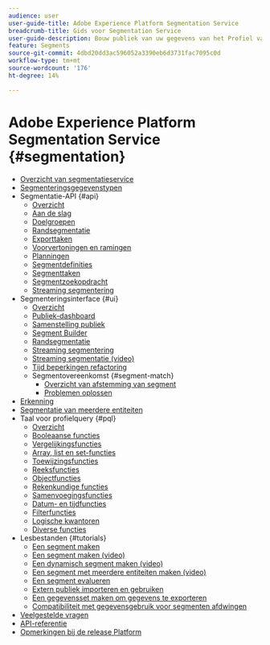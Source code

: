 ```yaml
---
audience: user
user-guide-title: Adobe Experience Platform Segmentation Service
breadcrumb-title: Gids voor Segmentation Service
user-guide-description: Bouw publiek van uw gegevens van het Profiel van de Klant in real time gebruikend Adobe Experience Platform geproduceerde segmentdefinities of externe bronnen.
feature: Segments
source-git-commit: 4dbd20dd3ac596052a3390eb6d3731fac7095c0d
workflow-type: tm+mt
source-wordcount: '176'
ht-degree: 14%

---
```



# Adobe Experience Platform Segmentation Service {#segmentation}

- [Overzicht van segmentatieservice](home.md)
- [Segmenteringsgegevenstypen](data-types.md)
- Segmentatie-API {#api}
   - [Overzicht](api/overview.md)
   - [Aan de slag](api/getting-started.md)
   - [Doelgroepen](api/audiences.md)
   - [Randsegmentatie](api/edge-segmentation.md)
   - [Exporttaken](api/export-jobs.md)
   - [Voorvertoningen en ramingen](api/previews-and-estimates.md)
   - [Planningen](api/schedules.md)
   - [Segmentdefinities](api/segment-definitions.md)
   - [Segmenttaken](api/segment-jobs.md)
   - [Segmentzoekopdracht](api/segment-search.md)
   - [Streaming segmentering](api/streaming-segmentation.md)
- Segmenteringsinterface {#ui}
   - [Overzicht](ui/overview.md)
   - [Publiek-dashboard](ui/audience-dashboard.md)
   - [Samenstelling publiek](ui/audience-composition.md)
   - [Segment Builder](ui/segment-builder.md)
   - [Randsegmentatie](ui/edge-segmentation.md)
   - [Streaming segmentering](ui/streaming-segmentation.md)
   - [Streaming segmentatie (video)](video/streaming-segmentation-overview.md)
   - [Tijd beperkingen refactoring](ui/segment-refactoring.md)
   - Segmentovereenkomst {#segment-match}
      - [Overzicht van afstemming van segment](ui/segment-match/overview.md)
      - [Problemen oplossen](ui/segment-match/troubleshooting.md)
- [Erkenning](consents.md)
- [Segmentatie van meerdere entiteiten](multi-entity-segmentation.md)
- Taal voor profielquery {#pql}
   - [Overzicht](pql/overview.md)
   - [Booleaanse functies](pql/boolean-functions.md)
   - [Vergelijkingsfuncties](pql/comparison-functions.md)
   - [Array, list en set-functies](pql/array-functions.md)
   - [Toewijzingsfuncties](pql/map-functions.md)
   - [Reeksfuncties](pql/string-functions.md)
   - [Objectfuncties](pql/object-functions.md)
   - [Rekenkundige functies](pql/arithmetic-functions.md)
   - [Samenvoegingsfuncties](pql/aggregation-functions.md)
   - [Datum- en tijdfuncties](pql/datetime-functions.md)
   - [Filterfuncties](pql/filter-functions.md)
   - [Logische kwantoren](pql/logical-quantifiers.md)
   - [Diverse functies](pql/misc-functions.md)
- Lesbestanden {#tutorials}
   - [Een segment maken](tutorials/create-a-segment.md)
   - [Een segment maken (video)](video/create-segment.md)
   - [Een dynamisch segment maken (video)](video/create-a-dynamic-segment.md)
   - [Een segment met meerdere entiteiten maken (video)](video/create-multi-entity-segments.md)
   - [Een segment evalueren](tutorials/evaluate-a-segment.md)
   - [Extern publiek importeren en gebruiken](tutorials/using-external-audiences.md)
   - [Een gegevensset maken om gegevens te exporteren](tutorials/create-dataset-export-segment.md)
   - [Compatibiliteit met gegevensgebruik voor segmenten afdwingen](tutorials/governance.md)
- [Veelgestelde vragen](./faq.md)
- [API-referentie](https://www.adobe.io/experience-platform-apis/references/segmentation/)
- [Opmerkingen bij de release Platform](https://www.adobe.com/go/platform-release-notes-en)